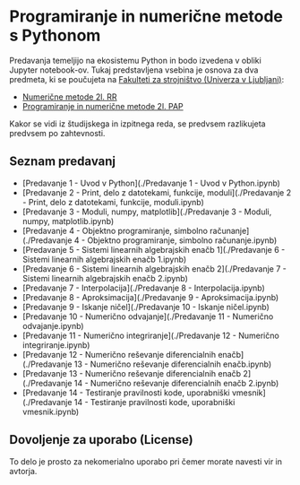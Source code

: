 # Programiranje in numerične metode s Pythonom

Predavanja temeljijo na ekosistemu Python in bodo izvedena v obliki Jupyter notebook-ov. 
Tukaj predstavljena vsebina je osnova za dva predmeta, ki se poučujeta na [Fakulteti za strojništvo (Univerza v Ljubljani)](www.fs.uni-lj.si):

* [Numerične metode 2l. RR](http://www.ladisk.si/?what=incfl&flnm=NM.php)
* [Programiranje in numerične metode 2l. PAP](http://www.ladisk.si/?what=incfl&flnm=PiNM.php)

Kakor se vidi iz študijskega in izpitnega reda, se predvsem razlikujeta predvsem po zahtevnosti.

## Seznam predavanj

* [Predavanje 1 - Uvod v Python](./Predavanje 1 - Uvod v Python.ipynb)
* [Predavanje 2 - Print, delo z datotekami, funkcije, moduli](./Predavanje 2 - Print, delo z datotekami, funkcije, moduli.ipynb)
* [Predavanje 3 - Moduli, numpy, matplotlib](./Predavanje 3 - Moduli, numpy, matplotlib.ipynb)
* [Predavanje 4 - Objektno programiranje, simbolno računanje](./Predavanje 4 - Objektno programiranje, simbolno računanje.ipynb)
* [Predavanje 5 - Sistemi linearnih algebrajskih enačb 1](./Predavanje 6 - Sistemi linearnih algebrajskih enačb 1.ipynb)
* [Predavanje 6 - Sistemi linearnih algebrajskih enačb 2](./Predavanje 7 - Sistemi linearnih algebrajskih enačb 2.ipynb)
* [Predavanje 7 - Interpolacija](./Predavanje 8 - Interpolacija.ipynb)
* [Predavanje 8 - Aproksimacija](./Predavanje 9 - Aproksimacija.ipynb)
* [Predavanje 9 - Iskanje ničel](./Predavanje 10 - Iskanje ničel.ipynb)
* [Predavanje 10 - Numerično odvajanje](./Predavanje 11 - Numerično odvajanje.ipynb)
* [Predavanje 11 - Numerično integriranje](./Predavanje 12 - Numerično integriranje.ipynb)
* [Predavanje 12 - Numerično reševanje diferencialnih enačb](./Predavanje 13 - Numerično reševanje diferencialnih enačb.ipynb)
* [Predavanje 13 - Numerično reševanje diferencialnih enačb 2](./Predavanje 14 - Numerično reševanje diferencialnih enačb 2.ipynb)
* [Predavanje 14 - Testiranje pravilnosti kode, uporabniški vmesnik](./Predavanje 14 - Testiranje pravilnosti kode, uporabniški vmesnik.ipynb)

## Dovoljenje za uporabo (License)
To delo je prosto za nekomerialno uporabo pri čemer morate navesti vir in avtorja.